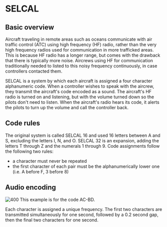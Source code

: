 # SELCAL

## Basic overview
Aircraft traveling in remote areas such as oceans communicate with air traffic control (ATC) using high frequency (HF) radio, rather than the very high frequency radios used for communication in more trafficked areas.  This is because HF radio has a longer range, but comes with the drawback that there is typically more noise.  Aircrews using HF for communication traditionally needed to listed to this noisy frequency continuously, in case controllers contacted them.

SELCAL is a system by which each aircraft is assigned a four character alphanumeric code.  When a controller wishes to speak with the aircrew, they transmit the aircraft's code encoded as a sound.  The aircraft's HF radio is turned on and listening, but with the volume turned down so the pilots don't need to listen.  When the aircraft's radio hears its code, it alerts the pilots to turn up the volume and call the controller back.

## Code rules
The original system is called SELCAL 16 and used 16 letters between A and S, excluding the letters I, N, and O.  SELCAL 32 is an expansion, adding the letters T through Z and the numerals 1 through 9.  Code assignments follow the following two rules:
* a character must never be repeated
* the first character of each pair must be the alphanumerically lower one (i.e. A before F, 3 before 8)

## Audio encoding
![400](https://asri.aero/wp-content/uploads/2022/01/SELCAL-Code-Blocks-1.jpeg)
This example is for the code AC-BD.

Each character is assigned a unique frequency.  The first two characters are transmitted simultaneously for one second, followed by a 0.2 second gap, then the final two characters for one second.